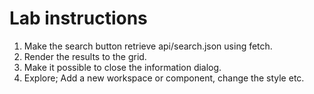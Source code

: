 # Lab instructions

1. Make the search button retrieve api/search.json using fetch.
2. Render the results to the grid.
3. Make it possible to close the information dialog.
4. Explore; Add a new workspace or component, change the style etc.
